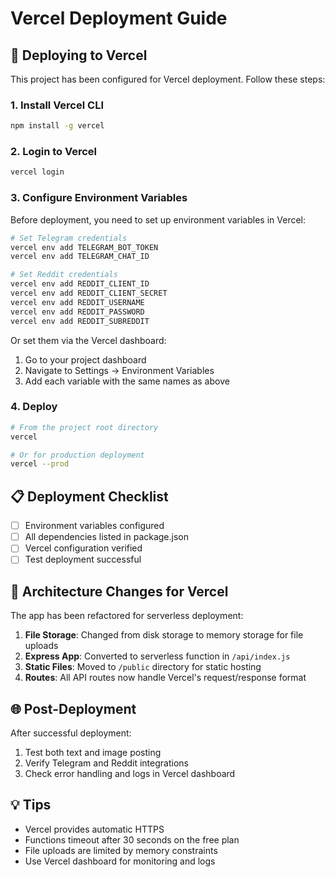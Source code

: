 # Vercel Deployment Guide

## 🚀 Deploying to Vercel

This project has been configured for Vercel deployment. Follow these steps:

### 1. Install Vercel CLI
```bash
npm install -g vercel
```

### 2. Login to Vercel
```bash
vercel login
```

### 3. Configure Environment Variables
Before deployment, you need to set up environment variables in Vercel:

```bash
# Set Telegram credentials
vercel env add TELEGRAM_BOT_TOKEN
vercel env add TELEGRAM_CHAT_ID

# Set Reddit credentials
vercel env add REDDIT_CLIENT_ID
vercel env add REDDIT_CLIENT_SECRET
vercel env add REDDIT_USERNAME
vercel env add REDDIT_PASSWORD
vercel env add REDDIT_SUBREDDIT
```

Or set them via the Vercel dashboard:
1. Go to your project dashboard
2. Navigate to Settings → Environment Variables
3. Add each variable with the same names as above

### 4. Deploy
```bash
# From the project root directory
vercel

# Or for production deployment
vercel --prod
```

## 📋 Deployment Checklist

- [ ] Environment variables configured
- [ ] All dependencies listed in package.json
- [ ] Vercel configuration verified
- [ ] Test deployment successful

## 🔧 Architecture Changes for Vercel

The app has been refactored for serverless deployment:

1. **File Storage**: Changed from disk storage to memory storage for file uploads
2. **Express App**: Converted to serverless function in `/api/index.js`
3. **Static Files**: Moved to `/public` directory for static hosting
4. **Routes**: All API routes now handle Vercel's request/response format

## 🌐 Post-Deployment

After successful deployment:
1. Test both text and image posting
2. Verify Telegram and Reddit integrations
3. Check error handling and logs in Vercel dashboard

## 💡 Tips

- Vercel provides automatic HTTPS
- Functions timeout after 30 seconds on the free plan
- File uploads are limited by memory constraints
- Use Vercel dashboard for monitoring and logs
